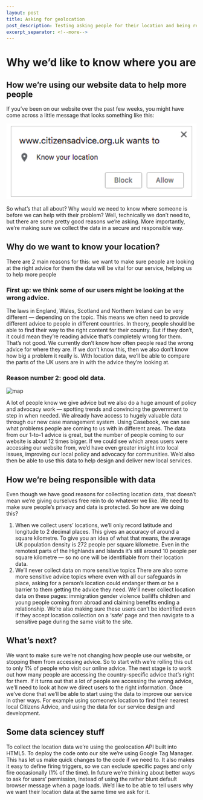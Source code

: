 ```yaml
---
layout: post
title: Asking for geolocation
post_description: Testing asking people for their location and being responsible about it
excerpt_separator: <!--more-->
---
```


# Why we’d like to know where you are
## How we’re using our website data to help more people

If you’ve been on our website over the past few weeks, you might have come across a little message that looks something like this:

![pop up](/images/2-1-geo.png)

So what’s that all about? Why would we need to know where someone is before we can help with their problem? Well, technically we don’t need to, but there are some pretty good reasons we’re asking.
More importantly, we’re making sure we collect the data in a secure and responsible way.

## Why do we want to know your location?
There are 2 main reasons for this:
we want to make sure people are looking at the right advice for them
the data will be vital for our service, helping us to help more people


### First up: we think some of our users might be looking at the wrong advice.
The laws in England, Wales, Scotland and Northern Ireland can be very different — depending on the topic. This means we often need to provide different advice to people in different countries.
In theory, people should be able to find their way to the right content for their country. But if they don’t, it could mean they’re reading advice that’s completely wrong for them. That’s not good.
We currently don’t know how often people read the wrong advice for where they are. If we don’t know this, then we also don’t know how big a problem it really is.
With location data, we’ll be able to compare the parts of the UK users are in with the advice they’re looking at.

### Reason number 2: good old data.
![map](/images/2-2-gtm.png)

A lot of people know we give advice but we also do a huge amount of policy and advocacy work — spotting trends and convincing the government to step in when needed.
We already have access to hugely valuable data through our new case management system. Using Casebook, we can see what problems people are coming to us with in different areas.
The data from our 1-to-1 advice is great, but the number of people coming to our website is about 12 times bigger. If we could see which areas users were accessing our website from, we’d have even greater insight into local issues, improving our local policy and advocacy for communities.
We’d also then be able to use this data to help design and deliver new local services.

## How we’re being responsible with data
Even though we have good reasons for collecting location data, that doesn’t mean we’re giving ourselves free rein to do whatever we like. We need to make sure people’s privacy and data is protected. So how are we doing this?
1. When we collect users’ locations, we’ll only record latitude and longitude to 2 decimal places. This gives an accuracy of around a square kilometre.
To give you an idea of what that means, the average UK population density is 272 people per square kilometre. Even in the remotest parts of the Highlands and Islands it’s still around 10 people per square kilometre — so no one will be identifiable from their location data.
2. We’ll never collect data on more sensitive topics
There are also some more sensitive advice topics where even with all our safeguards in place, asking for a person’s location could endanger them or be a barrier to them getting the advice they need. We’ll never collect location data on these pages:
immigration
gender violence
bailiffs
children and young people
coming from abroad and claiming benefits
ending a relationship.
We’re also making sure these users can’t be identified even if they accept location collection on a ‘safe’ page and then navigate to a sensitive page during the same visit to the site.

## What’s next?
We want to make sure we’re not changing how people use our website, or stopping them from accessing advice. So to start with we’re rolling this out to only 1% of people who visit our online advice.
The next stage is to work out how many people are accessing the country-specific advice that’s right for them. If it turns out that a lot of people are accessing the wrong advice, we’ll need to look at how we direct users to the right information.
Once we’ve done that we’ll be able to start using the data to improve our service in other ways. For example using someone’s location to find their nearest local Citizens Advice, and using the data for our service design and development.

## Some data sciencey stuff
To collect the location data we’re using the geolocation API built into HTML5. To deploy the code onto our site we’re using Google Tag Manager. This has let us make quick changes to the code if we need to. It also makes it easy to define firing triggers, so we can exclude specific pages and only fire occasionally (1% of the time).
In future we’re thinking about better ways to ask for users’ permission, instead of using the rather blunt default browser message when a page loads. We’d like to be able to tell users why we want their location data at the same time we ask for it.